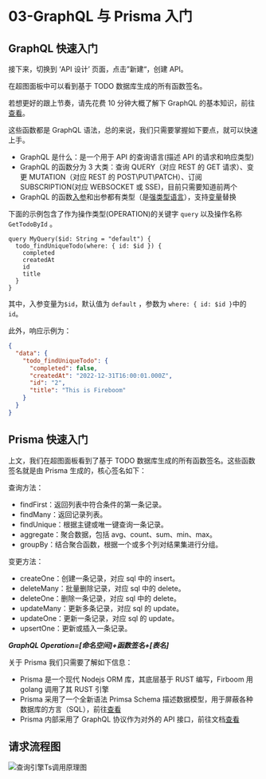 # 03-GraphQL 与 Prisma 入门

## GraphQL 快速入门

接下来，切换到 ‘API 设计’ 页面，点击”新建“，创建 API。

在超图面板中可以看到基于 TODO 数据库生成的所有函数签名。

若想更好的跟上节奏，请先花费 10 分钟大概了解下 GraphQL 的基本知识，前往[查看](https://graphql.devjs.cn/learn/#)。

这些函数都是 GraphQL 语法，总的来说，我们只需要掌握如下要点，就可以快速上手。

- GraphQL 是什么：是一个用于 API 的查询语言(描述 API 的请求和响应类型)
- GraphQL 的函数分为 3 大类：查询 QUERY（对应 REST 的 GET 请求）、变更 MUTATION（对应 REST 的 POST\PUT\PATCH）、订阅 SUBSCRIPTION(对应 WEBSOCKET 或 SSE)，目前只需要知道前两个
- GraphQL 的函数[入参](https://graphql.devjs.cn/learn/queries/#arguments)和出参都有类型（是[强类型语言](https://graphql.devjs.cn/learn/schema/#type-system)），支持[变量](https://graphql.devjs.cn/learn/queries/#variables)替换

下面的示例包含了作为操作类型(OPERATION)的关键字 `query` 以及操作名称 `GetTodoById` 。

```gql
query MyQuery($id: String = "default") {
  todo_findUniqueTodo(where: { id: $id }) {
    completed
    createdAt
    id
    title
  }
}
```

其中，入参变量为`$id`，默认值为 `default` ，参数为 `where: { id: $id }`中的`id`。

此外，响应示例为：

```JSON
{
  "data": {
    "todo_findUniqueTodo": {
      "completed": false,
      "createdAt": "2022-12-31T16:00:01.000Z",
      "id": "2",
      "title": "This is Fireboom"
    }
  }
}
```

## Prisma 快速入门

上文，我们在超图面板看到了基于 TODO 数据库生成的所有函数签名。这些函数签名就是由 Prisma 生成的，核心签名如下：

查询方法：

- findFirst：返回列表中符合条件的第一条记录。
- findMany：返回记录列表。
- findUnique：根据主键或唯一键查询一条记录。
- aggregate：聚合数据，包括 avg、count、sum、min、max。
- groupBy：结合聚合函数，根据一个或多个列对结果集进行分组。

变更方法：

- createOne：创建一条记录，对应 sql 中的 insert。
- deleteMany：批量删除记录，对应 sql 中的 delete。
- deleteOne：删除一条记录，对应 sql 中的 delete。
- updateMany：更新多条记录，对应 sql 的 update。
- updateOne：更新一条记录，对应 sql 的 update。
- upsertOne：更新或插入一条记录。

**_GraphQL Operation=[命名空间]+函数签名+[表名]_**

关于 Prisma 我们只需要了解如下信息：

- Prisma 是一个现代 Nodejs ORM 库，其底层基于 RUST 编写，Firboom 用 golang 调用了其 RUST 引擎
- Prisma 采用了一个全新语法 Primsa Schema 描述数据模型，用于屏蔽各种数据库的方言（SQL），前往[查看](https://zhuanlan.zhihu.com/p/422628213)
- Prisma 内部采用了 GraphQL 协议作为对外的 API 接口，前往文档[查看](https://ansons-organization.gitbook.io/product-manual/kai-fa-wen-dang/shu-ju-yuan/shu-ju-ku#yuan-li-qian-xi)

## 请求流程图

![查询引擎Ts调用原理图](https://57674646-files.gitbook.io/~/files/v0/b/gitbook-x-prod.appspot.com/o/spaces%2FhvHBEKUXoqt1bL00q2Ra%2Fuploads%2FXk8DEeDBLipGoG8lV8Ov%2Fimage.png?alt=media&token=8c5a4a6c-eb4d-4ad2-aca0-341c72b9bec5)

